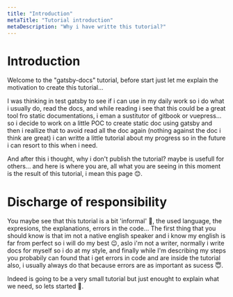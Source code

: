 ```yaml
---
title: "Introduction"
metaTitle: "Tutorial introduction"
metaDescription: "Why i have writte this tutorial?"
---
```


# Introduction

Welcome to the "gatsby-docs" tutorial, before start just let me explain the motivation to create this tutorial...

I was thinking in test gatsby to see if i can use in my daily work so i do what i usually do, read the docs, and while reading i see that this could be a great tool fro static documentations, i eman a sustitutor of gitbook or vuepress... so i decide to work on a little POC to create static doc using gatsby and then i reallize that to avoid read all the doc again (nothing against the doc i think are great) i can writte a little tutorial about my progress so in the future i can resort to this when i need.

And after this i thought, why i don't publish the tutorial? maybe is usefull for others... and here is where you are, all what you are seeing in this moment is the result of this tutorial, i mean this page 😊.

# Discharge of responsibility

You maybe see that this tutorial is a bit 'informal' 👻, the used language, the expresions, the explanations, errors in the code... 
The first thing that you should know is that im not a native english speaker and i know my english is far from perfect so i will do my best 😉, aslo i'm not a writer, normally i write docs for myself so i do at my style, and finally while I'm describing my steps you probabily can found that i get errors in code and are inside the tutorial also, i usually always do that because errors are as important as sucess 😇.

Indeed is going to be a very small tutorial but just enought to explain what we need, so lets started 🏁.